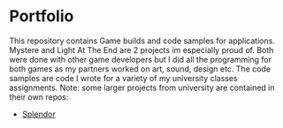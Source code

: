 # Portfolio
This repository contains Game builds and code samples for applications.
Mystere and Light At The End are 2 projects im especially proud of. 
Both were done with other game developers but I did all the programming for both games as my partners worked on art, sound, design etc.
The code samples are code I wrote for a variety of my university classes assignments. 
Note: some larger projects from university are contained in their own repos:
* [Splendor](https://github.com/matlas57/Splendor)
